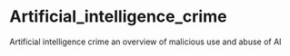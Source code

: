 # Artificial_intelligence_crime
Artificial intelligence crime an overview of malicious use and abuse of AI
